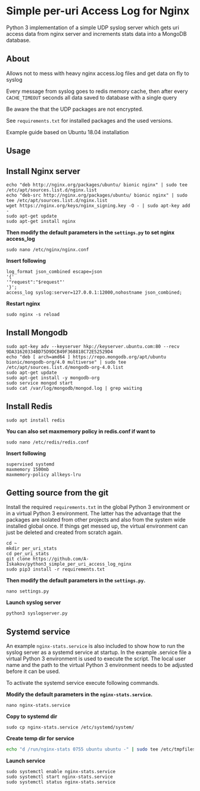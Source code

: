 
Simple per-uri Access Log for Nginx
===================================

Python 3 implementation of a simple UDP syslog server which gets uri access data from nginx server and increments stats data into a MongoDB database.

About
-----

Allows not to mess with heavy nginx access.log files and get data on fly to syslog

Every message from syslog goes to redis memory cache, then after every `CACHE_TIMEOUT` seconds all data saved to database with a single query

Be aware the that the UDP packages are not encrypted.

See ``requirements.txt`` for installed packages and the used versions.

Example guide based on Ubuntu 18.04 installation

Usage
-----

Install Nginx server
--------------------

    echo "deb http://nginx.org/packages/ubuntu/ bionic nginx" | sudo tee /etc/apt/sources.list.d/nginx.list
    echo "deb-src http://nginx.org/packages/ubuntu/ bionic nginx" | sudo tee /etc/apt/sources.list.d/nginx.list
    wget https://nginx.org/keys/nginx_signing.key -O - | sudo apt-key add -
    sudo apt-get update
    sudo apt-get install nginx



**Then modify the default parameters in the ``settings.py`` to set nginx access_log**


    sudo nano /etc/nginx/nginx.conf


**Insert following**



```shell
log_format json_combined escape=json
'{'
'"request":"$request"'
'}';
access_log syslog:server=127.0.0.1:12000,nohostname json_combined;
```

**Restart nginx**


    sudo nginx -s reload

Install Mongodb
---------------

    sudo apt-key adv --keyserver hkp://keyserver.ubuntu.com:80 --recv 9DA31620334BD75D9DCB49F368818C72E52529D4
    echo "deb [ arch=amd64 ] https://repo.mongodb.org/apt/ubuntu bionic/mongodb-org/4.0 multiverse" | sudo tee /etc/apt/sources.list.d/mongodb-org-4.0.list
    sudo apt-get update
    sudo apt-get install -y mongodb-org
    sudo service mongod start
    sudo cat /var/log/mongodb/mongod.log | grep waiting




Install Redis
-------------
    sudo apt install redis


**You can also set maxmemory policy in redis.conf if want to**


    sudo nano /etc/redis/redis.conf

**Insert following**


    supervised systemd
    maxmemory 1500mb
    maxmemory-policy allkeys-lru



Getting source from the git
---------------------------

Install the required ``requirements.txt`` in the global Python 3
environment or in a virtual Python 3 environment. The latter has the advantage that
the packages are isolated from other projects and also from the system wide
installed global once. If things get messed up, the virtual environment can
just be deleted and created from scratch again.

    cd ~
    mkdir per_uri_stats
    cd per_uri_stats
    git clone https://github.com/A-Iskakov/python3_simple_per_uri_access_log_nginx
    sudo pip3 install -r requirements.txt



**Then modify the default parameters in the ``settings.py``.**

    nano settings.py

**Launch syslog server**

    python3 syslogserver.py


Systemd service
---------------

An example `nginx-stats.service` is also included to show how to run the syslog server
as a systemd service at startup.
In the example .service file a virtual Python 3 environment is used to execute
the script. The local user name and the path to the virtual Python 3 environment
needs to be adjusted before it can be used.

To activate the systemd service execute following commands.

**Modify the default parameters in the `nginx-stats.service`.**

    nano nginx-stats.service

**Copy to systemd dir**

    sudo cp nginx-stats.service /etc/systemd/system/

**Create temp dir for service**


```bash
echo "d /run/nginx-stats 0755 ubuntu ubuntu -" | sudo tee /etc/tmpfiles.d/nginx-stats.conf
```



**Launch service**


```shell
sudo systemctl enable nginx-stats.service
sudo systemctl start nginx-stats.service
sudo systemctl status nginx-stats.service
```